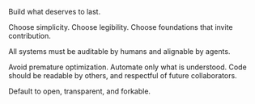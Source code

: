 
Build what deserves to last.

Choose simplicity. Choose legibility. Choose foundations that invite contribution.

All systems must be auditable by humans and alignable by agents.

Avoid premature optimization. Automate only what is understood.
Code should be readable by others, and respectful of future collaborators.

Default to open, transparent, and forkable.
